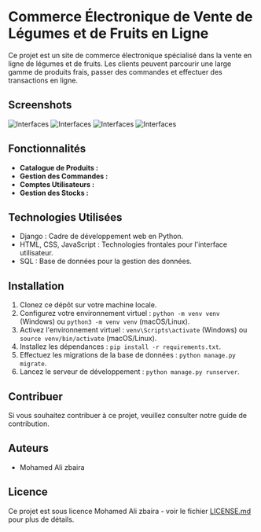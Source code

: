 # Commerce Électronique de Vente de Légumes et de Fruits en Ligne

Ce projet est un site de commerce électronique spécialisé dans la vente en ligne de légumes et de fruits. Les clients peuvent parcourir une large gamme de produits frais, passer des commandes et effectuer des transactions en ligne.
## Screenshots
 ![Interfaces ](https://res.cloudinary.com/dkrfmqbj1/image/upload/v1699736780/Commerce-electronique/betgj62f17okgmhnukdn.png)
 ![Interfaces ](https://res.cloudinary.com/dkrfmqbj1/image/upload/v1699736823/Commerce-electronique/gmrrhny4atuln2bv42pc.png)
 ![Interfaces ](https://res.cloudinary.com/dkrfmqbj1/image/upload/v1699736861/Commerce-electronique/gp0mdpe0xgggfzjglqnb.png)
 ![Interfaces ](https://res.cloudinary.com/dkrfmqbj1/image/upload/v1699737231/Commerce-electronique/mxrukz79aovuhi0ls0vb.png)
## Fonctionnalités

- **Catalogue de Produits :** 
- **Gestion des Commandes :**
- **Comptes Utilisateurs :** 
- **Gestion des Stocks :** 
## Technologies Utilisées

- Django : Cadre de développement web en Python.
- HTML, CSS, JavaScript : Technologies frontales pour l'interface utilisateur.
- SQL : Base de données pour la gestion des données.

## Installation

1. Clonez ce dépôt sur votre machine locale.
2. Configurez votre environnement virtuel : `python -m venv venv` (Windows) ou `python3 -m venv venv` (macOS/Linux).
3. Activez l'environnement virtuel : `venv\Scripts\activate` (Windows) ou `source venv/bin/activate` (macOS/Linux).
4. Installez les dépendances : `pip install -r requirements.txt`.
5. Effectuez les migrations de la base de données : `python manage.py migrate`.
6. Lancez le serveur de développement : `python manage.py runserver`.

## Contribuer

Si vous souhaitez contribuer à ce projet, veuillez consulter notre guide de contribution.

## Auteurs

- Mohamed Ali zbaira


## Licence

Ce projet est sous licence  Mohamed Ali zbaira - voir le fichier [LICENSE.md](LICENSE.md) pour plus de détails.
